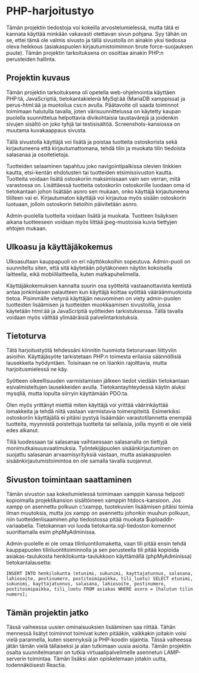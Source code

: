 # PHP-harjoitustyo

Tämän projektin tiedostoja voi kokeilla arvostelumielessä, mutta tätä ei kannata käyttää minkään vakavasti otettavan sivun pohjana. Syy tähän on se, ettei tämä ole valmis sivusto ja tällä sivustolla on ainakin yksi tiedossa oleva heikkous (asiakaspuolen kirjautumistoiminnon brute force-suojauksen puute). Tämän projektin tarkoituksena on osoittaa ainakin PHP:n perusteiden hallinta.

## Projektin kuvaus

Tämän projektin tarkoituksena oli opetella web-ohjelmointia käyttäen PHP:tä, JavaScriptiä, tietokantakielenä MySql:ää (MariaDB xamppissa) ja perus-html:ää ja muotoilua css:n avulla. Päätavoite oli saada toiminnot toimimaan halutulla tavalla, joten värisuunnittelussa on käytetty kaupan puolella suunnittelua helpottavia divikohtaisia taustavärejä ja joidenkin sivujen sisältö on joko tyhjä tai testisisältöä. Screenshots-kansiossa on muutama kuvakaappaus sivusta.

Tällä sivustolla käyttäjä voi lisätä ja poistaa tuotteita ostoskorista sekä kirjautuneena että kirjautumattomana, tehdä tilin ja muokata tilin tiedoista salasanaa ja osoitetietoja.

Tuotteiden selaaminen tapahtuu joko navigointipalkissa olevien linkkien kautta, etsi-kentän ehdotusten tai tuotteiden etsimissivuston kautta. Tuotteita voidaan lisätä ostoskoriin maksimissaan vain sen verran, mitä varastossa on. Lisättäessä tuotteita ostoskoriin ostoskorille luodaan oma id tietokantaan johon lisätään asnro sen mukaan, onko käyttäjä kirjautuneena tililleen vai ei. Kirjautumaton käyttäjä voi kirjautua myös sisään ostoskorin luotuaan, jolloin ostoskorin tietoihin päivitetään asnro.

Admin-puolella tuotteita voidaan lisätä ja muokata. Tuotteen lisäyksen aikana tuotteeseen voidaan myös liittää jpeg-muotoisia kuvia tiettyjen ehtojen mukaan.

## Ulkoasu ja käyttäjäkokemus

Ulkoasultaan kauppapuoli on eri näyttökokoihin sopeutuva. Admin-puoli on suunniteltu siten, että sitä käytetään pöytäkoneen näytön kokoisella laitteella, eikä mobiililaitteella, kuten matkapuhelimella.

Käyttäjäkokemuksen kannalta suurin osa syötteitä vastaanottavista kentistä antaa jonkinlaisen palautteen kun käyttäjä koittaa syöttää vääräänmuotoista tietoa. Pisimmälle vietynä käyttäjän neuvominen on viety admin-puolen tuotteiden lisäämisen ja tuotteiden muokkaamisen sivustoilla, jossa käytetään html:ää ja JavaScriptiä syötteiden tarkistuksessa. Tällä tavalla voidaan myös välttää ylimääräisiä palvelintarkistuksia.

## Tietoturva

Tätä harjoitustyötä tehdessäni kiinnitin huomiota tietorurvaan liittyviin asioihin. Käyttäjäsyöte tarkistetaan PHP:n toimesta erilaisia säännöllisiä lausekkeita hyödyntäen. Toisinaan ne on liiankin rajoittavia, mutta harjoitusmielessä ne käy. 

Syötteen oikeellisuuden varmistamisen jälkeen tiedot viedään tietokantaan esivalmisteltujen lausekkeiden avulla. Tietokantayhteydessä käytin aluksi mysqliä, mutta lopulta siirryin käyttämään PDO:ta.

Olen myös yrittänyt miettiä miten käyttäjä voi yrittää väärinkäyttää lomakkeita ja tehdä niitä vastaan varmistavia toimenpiteitä. Esimerkiksi ostoskoriin käyttäjällä ei pitäisi pystyä lisäämään varastotilannetta enempää tuotteita, myynnistä poistettuja tuotteita tai sellaisia, joilla myynti ei ole vielä edes alkanut.

Tiliä luodessaan tai salasanaa vaihtaessaan salasanalla on tiettyjä monimutkaisuusvaatimuksia. Työntekijäpuolen sisäänkirjautuminen on suojattu salasanan arvaamisyrityksiä vastaan, mutta asiakaspuolen sisäänkirjautumistoimintoa en ole samalla tavalla suojannut.

## Sivuston toimintaan saattaminen

Tämän sivuston saa kokeilumielessä toimimaan xamppin kanssa helposti kopioimalla projektikansion sisältöineen xamppin htdocs-kansioon. Jos xampp on asennettu polkuun c:\xampp, tuotekuvien lisäämisen pitäisi toimia ilman muutoksia, mutta jos xampp on asennettu johonkin muuhun polkuun, niin tuotteidenlisaaminen.php tiedostossa pitää muokata $uploaddir-variaabelia. Tietokannan voi luoda tietokanta.sql-tiedoston komennot suorittamalla esim phpMyAdminissa.

Admin-puolelle ei ole omaa tilinluontilomaketta, vaan tili pitää ensin tehdä kauppapuolen tilinluontitoiminnolla ja sen perusteella tili pitää kopioida asiakas-taulukosta henkilokunta-taulukkoon käyttämällä (phpMyAdminissa) tietokantalausetta: 
```
INSERT INTO henkilokunta (etunimi, sukunimi, kayttajatunnus, salasana, lahiosoite, postinumero, postitoimipaikka, tili_luotu) SELECT etunimi, sukunimi, kayttajatunnus, salasana, lahiosoite, postinumero, postitoimipaikka, tili_luotu FROM asiakas WHERE asnro = [halutun tilin numero];
```

## Tämän projektin jatko

Tässä vaiheessa uusien ominaisuuksien lisääminen saa riittää. Tähän mennessä lisätyt toiminnot toimivat kuten pitääkin, vaikkakin joitakin voisi vielä parannella, kuten sisennyksiä ja PHP-koodin sijaintia. Tässä vaiheessa jätän tämän vielä tällaiseksi ja alan tutkimaan uusia asioita. Tämän projektin osalta suunnitelmanani on tutkia virtuaalipalvelimelle asennetun LAMP-serverin toimintaa. Tämän lisäksi alan opiskelemaan jotakin uutta, todennäköisesti Reactia.
